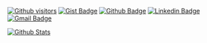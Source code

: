 [![Github visitors](https://visitor-badge.glitch.me/badge?page_id=Werner1201.visitor-badge)](https://github.com/Werner1201)
[![Gist Badge](https://img.shields.io/badge/-Gist-555859?style=flat-square&logo=Github&logoColor=white&link=https://gist.github.com/Werner1201)](https://gist.github.com/Werner1201)
[![Github Badge](https://img.shields.io/badge/-Github-000?style=flat-square&logo=Github&logoColor=white&link=https://github.com/Werner1201)](https://github.com/Werner1201)
[![Linkedin Badge](https://img.shields.io/badge/-LinkedIn-blue?style=flat-square&logo=Linkedin&logoColor=white&link=https://www.linkedin.com/in/werner-romling-1436b7158/)](https://www.linkedin.com/in/werner-romling-1436b7158/)
[![Gmail Badge](https://img.shields.io/badge/-Gmail-c14438?style=flat-square&logo=Gmail&logoColor=white&link=mailto:werner.romling@unigranrio.br)](mailto:werner.romling@unigranrio.br)

[![Github Stats](https://github-readme-stats.vercel.app/api?username=Werner1201&hide=[%22issues%22,%22prs%22,%22contribs%22]&show_icons=true&theme=default)](https://github.com/Werner1201)
